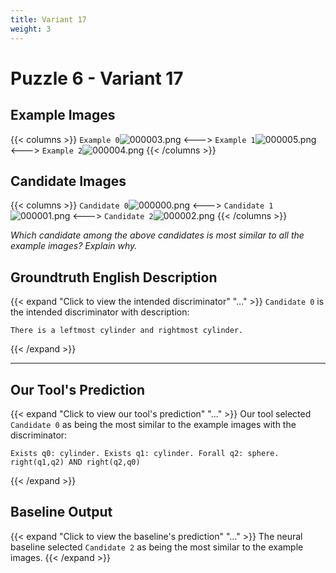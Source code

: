 ```yaml
---
title: Variant 17
weight: 3
---
```


# Puzzle 6 - Variant 17

## Example Images
{{< columns >}}
`Example 0`![000003.png](/clevr-variants/circle-at-ends/fovariant-17/render/images/CLEVR_val_000003.png)
<--->
`Example 1`![000005.png](/clevr-variants/circle-at-ends/fovariant-17/render/images/CLEVR_val_000005.png)
<--->
`Example 2`![000004.png](/clevr-variants/circle-at-ends/fovariant-17/render/images/CLEVR_val_000004.png)
{{< /columns >}}

## Candidate Images
{{< columns >}}
`Candidate 0`![000000.png](/clevr-variants/circle-at-ends/fovariant-17/render/images/CLEVR_val_000000.png)
<--->
`Candidate 1`![000001.png](/clevr-variants/circle-at-ends/fovariant-17/render/images/CLEVR_val_000001.png)
<--->
`Candidate 2`![000002.png](/clevr-variants/circle-at-ends/fovariant-17/render/images/CLEVR_val_000002.png)
{{< /columns >}}

*Which candidate among the above candidates is most similar to all the example images? Explain why.*

## Groundtruth English Description

{{< expand "Click to view the intended discriminator" "..." >}}
`Candidate 0` is the intended discriminator with description:
```plaintext 
There is a leftmost cylinder and rightmost cylinder.
```
{{< /expand >}}

---



## Our Tool's Prediction

{{< expand "Click to view our tool's prediction" "..." >}}
Our tool selected `Candidate 0` as being the most similar to the example images with the discriminator:
```plaintext
Exists q0: cylinder. Exists q1: cylinder. Forall q2: sphere. right(q1,q2) AND right(q2,q0)
```
{{< /expand >}}



## Baseline Output

{{< expand "Click to view the baseline's prediction" "..." >}}
The neural baseline selected `Candidate 2` as being the most similar to the example images.
{{< /expand >}}

